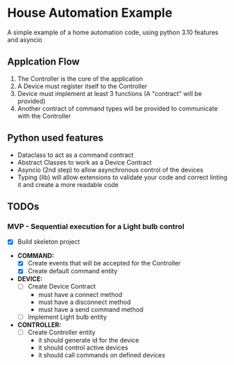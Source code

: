 # House Automation Example

A simple example of a home automation code, using python 3.10 features and asyncio

## Applcation Flow

1. The Controller is the core of the application
2. A Device must register itself to the Controller
3. Device must implement at least 3 functions (A "contract" will be provided)
4. Another contract of command types will be provided to communicate with the Controller

## Python used features

- Dataclass to act as a command contract
- Abstract Classes to work as a Device Contract
- Asyncio (2nd step) to allow asynchronous control of the devices
- Typing (lib) will allow extensions to validate your code and correct linting it and create a more readable code

## TODOs

### MVP - Sequential execution for a Light bulb control

- [x] Build skeleton project

- **COMMAND:**
  - [x] Create events that will be accepted for the Controller
  - [x] Create default command entity
- **DEVICE:**
  - [ ] Create Device Contract
    - must have a connect method
    - must have a disconnect method
    - must have a send command method
  - [ ] Implement Light bulb entity
- **CONTROLLER:**
  - [ ] Create Controller entity
    - it should generate id for the device
    - it should control active devices
    - it should call commands on defined devices
